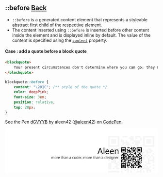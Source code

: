 ## ::before [**Back**](./../pseudoClass.md)

- `::before` is a generated content element that represents a styleable abstract first child of the respective element.
- The content inserted using `::before` is inserted before other content inside the element and is displayed inline by default. The value of the content is specified using the [`content`]() property.

#### Case : add a quote before a block quote

```html
<blockquote>
    Your present circumstances don't determine where you can go; they merely determine where you start.—Nido Qubein
</blockquote>
```

```css
blockquote::before {
    content: "\201C"; /** style of the quote */
    color: deepPink;
    font-size: 3em;
    position: relative;
    top: 20px;
}
```

<p data-height="266" data-theme-id="21735" data-slug-hash="dGVYYB" data-default-tab="result" data-user="aleen42" class='codepen'>See the Pen <a href='http://codepen.io/aleen42/pen/dGVYYB/'>dGVYYB</a> by aleen42 (<a href='http://codepen.io/aleen42'>@aleen42</a>) on <a href='http://codepen.io'>CodePen</a>.</p>
<script async src="//assets.codepen.io/assets/embed/ei.js"></script>



<a href="http://aleen42.github.io/" target="_blank" ><img src="./../../../pic/tail.gif"></a>